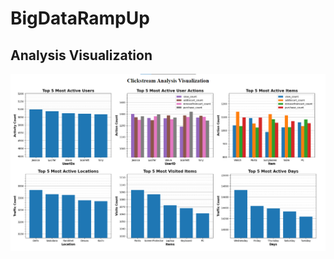 # BigDataRampUp


## Analysis Visualization

<img align="center" src="AnalysisVisualization.png" alt="samik15"/>
